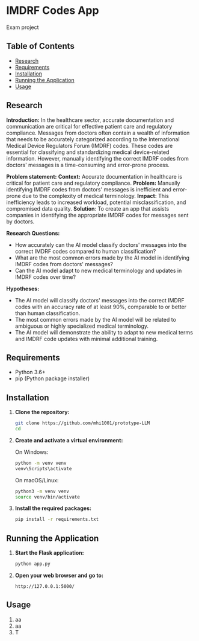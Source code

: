 # IMDRF Codes App
Exam project

## Table of Contents
- [Research](#research)
- [Requirements](#requirements)
- [Installation](#installation)
- [Running the Application](#running-the-application)
- [Usage](#usage)

## Research

**Introduction:**
In the healthcare sector, accurate documentation and communication are critical for effective patient care and regulatory compliance. 
Messages from doctors often contain a wealth of information that needs to be accurately categorized according to the International Medical Device Regulators Forum (IMDRF) codes. 
These codes are essential for classifying and standardizing medical device-related information. 
However, manually identifying the correct IMDRF codes from doctors' messages is a time-consuming and error-prone process.

**Problem statement:**
**Context:** Accurate documentation in healthcare is critical for patient care and regulatory compliance.
**Problem:** Manually identifying IMDRF codes from doctors' messages is inefficient and error-prone due to the complexity of medical terminology.
**Impact:** This inefficiency leads to increased workload, potential misclassification, and compromised data quality.
**Solution**: To create an app that assists companies in identifying the appropriate IMDRF codes for messages sent by doctors.

**Research Questions:**
- How accurately can the AI model classify doctors' messages into the correct IMDRF codes compared to human classification?
- What are the most common errors made by the AI model in identifying IMDRF codes from doctors' messages?
- Can the AI model adapt to new medical terminology and updates in IMDRF codes over time?

**Hypotheses:**
- The AI model will classify doctors' messages into the correct IMDRF codes with an accuracy rate of at least 90%, comparable to or better than human classification.
- The most common errors made by the AI model will be related to ambiguous or highly specialized medical terminology.
- The AI model will demonstrate the ability to adapt to new medical terms and IMDRF code updates with minimal additional training.

## Requirements

- Python 3.6+
- pip (Python package installer)

## Installation

1. **Clone the repository:**

    ```bash
    git clone https://github.com/mhi1001/prototype-LLM
    cd 
    ```

2. **Create and activate a virtual environment:**

    On Windows:

    ```bash
    python -m venv venv
    venv\Scripts\activate
    ```

    On macOS/Linux:

    ```bash
    python3 -m venv venv
    source venv/bin/activate
    ```

3. **Install the required packages:**

    ```bash
    pip install -r requirements.txt
    ```


## Running the Application

1. **Start the Flask application:**

    ```bash
    python app.py
    ```

2. **Open your web browser and go to:**

    ```
    http://127.0.0.1:5000/
    ```

## Usage

1. aa
2. aa
3. T